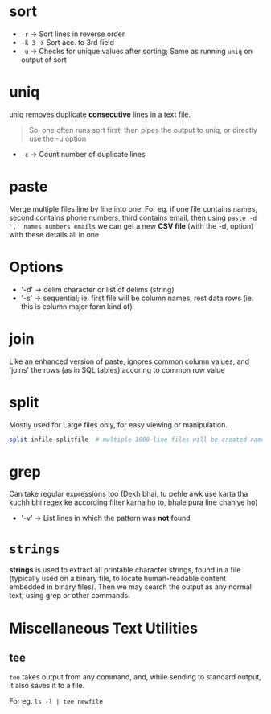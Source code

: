 # sort

* `-r` -> Sort lines in reverse order
* `-k 3` -> Sort acc. to 3rd field
* `-u` -> Checks for unique values after sorting; Same as running `uniq` on output of sort

# uniq

uniq removes duplicate **consecutive** lines in a text file.

> So, one often runs sort first, then pipes the output to uniq, or directly use the -u option

* `-c` -> Count number of duplicate lines

# paste

Merge multiple files line by line into one.
For eg. if one file contains names, second contains phone numbers, third contains email,
then using `paste -d ',' names numbers emails` we can get a new **CSV file** (with the -d, option) with these details all in one

# Options

* '-d' -> delim character or list of delims (string)
* '-s' -> sequential; ie. first file will be column names, rest data rows (ie. this is column major form kind of)

# join

Like an enhanced version of paste, ignores common column values, and 'joins' the rows (as in SQL tables) accoring to common row value

# split

Mostly used for Large files only, for easy viewing or manipulation.

```sh
split infile splitfile	# multiple 1000-line files will be created named... 'splitfilexx' where xx is aa,ab,...
```

# grep

Can take regular expressions too (Dekh bhai, tu pehle awk use karta tha kuchh bhi regex ke according filter karna ho to, bhale pura line chahiye ho)

* '-v' -> List lines in which the pattern was **not** found

# `strings`

**strings** is used to extract all printable character strings, found in a file (typically used on a binary file, to locate human-readable content embedded in binary files).
Then we may search the output as any normal text, using grep or other commands.

# Miscellaneous Text Utilities

## tee

`tee` takes output from any command, and, while sending to standard output, it also saves it to a file.

For eg. `ls -l | tee newfile`


